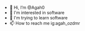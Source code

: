 - 👋 Hi, I’m @Agah0
- 👀 I'm interested in software 
- 🌱 I'm trying to learn software 
- 📫 How to reach me ig:agah_ozdmr

<!---
Agah0/Agah0 is a ✨ special ✨ repository because its `README.md` (this file) appears on your GitHub profile.
You can click the Preview link to take a look at your changes.
--->

